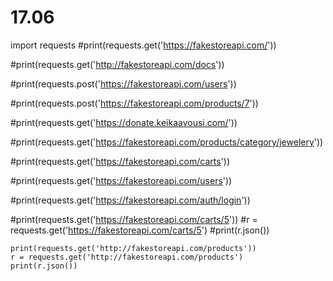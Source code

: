 # 17.06

import requests
#print(requests.get('https://fakestoreapi.com/'))

#print(requests.get('http://fakestoreapi.com/docs'))

#print(requests.post('https://fakestoreapi.com/users'))

#print(requests.post('https://fakestoreapi.com/products/7'))

#print(requests.get('https://donate.keikaavousi.com/'))

#print(requests.get('https://fakestoreapi.com/products/category/jewelery'))

#print(requests.get('https://fakestoreapi.com/carts'))

#print(requests.get('https://fakestoreapi.com/users'))

#print(requests.get('https://fakestoreapi.com/auth/login'))

#print(requests.get('https://fakestoreapi.com/carts/5'))
#r = requests.get('https://fakestoreapi.com/carts/5')
#print(r.json())

    print(requests.get('http://fakestoreapi.com/products'))
    r = requests.get('http://fakestoreapi.com/products')
    print(r.json())
